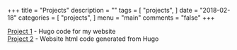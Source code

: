 +++
title = "Projects"
description = ""
tags = [
    "projects",
]
date = "2018-02-18"
categories = [
    "projects",
]
menu = "main"
comments = "false"
+++

<i class="fa fa-github"></i> [Project 1](http://github.com/cfrome77/hugo-website-code) - Hugo code for my website
<br />
<i class="fa fa-github"></i> [Project 2](http://github.com/cfrome77/cfrome77.github.io) - Website html code generated from Hugo
